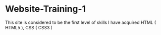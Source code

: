 # Website-Training-1
 This site is considered to be the first level of skills I have acquired HTML ( HTML5 ), CSS ( CSS3 )
